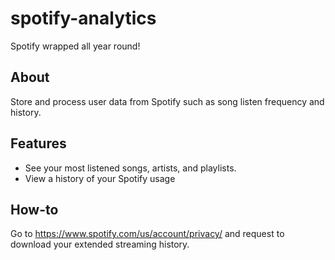 # spotify-analytics

Spotify wrapped all year round!

## About

Store and process user data from Spotify such as song listen frequency and history.

## Features

-   See your most listened songs, artists, and playlists.
-   View a history of your Spotify usage

## How-to

Go to https://www.spotify.com/us/account/privacy/ and request to download your extended streaming history.
